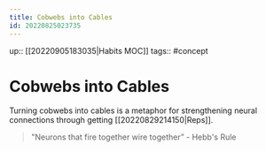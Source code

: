 ```yaml
---
title: Cobwebs into Cables
id: 20220825023735
---
```

up:: [[20220905183035|Habits MOC]]
tags:: #concept

# Cobwebs into Cables
Turning cobwebs into cables is a metaphor for strengthening neural connections through getting [[20220829214150|Reps]].

> "Neurons that fire together wire together” - Hebb's Rule 